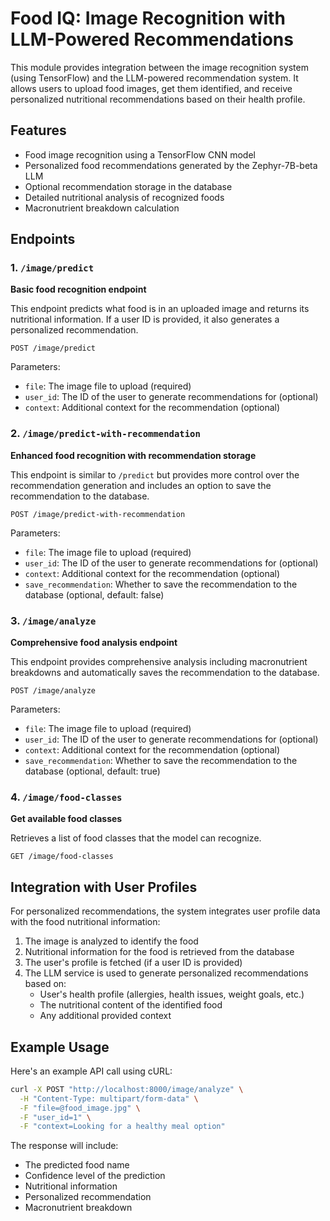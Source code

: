 # Food IQ: Image Recognition with LLM-Powered Recommendations

This module provides integration between the image recognition system (using TensorFlow) and the LLM-powered recommendation system. It allows users to upload food images, get them identified, and receive personalized nutritional recommendations based on their health profile.

## Features

- Food image recognition using a TensorFlow CNN model
- Personalized food recommendations generated by the Zephyr-7B-beta LLM
- Optional recommendation storage in the database
- Detailed nutritional analysis of recognized foods
- Macronutrient breakdown calculation

## Endpoints

### 1. `/image/predict`

**Basic food recognition endpoint**

This endpoint predicts what food is in an uploaded image and returns its nutritional information. If a user ID is provided, it also generates a personalized recommendation.

```
POST /image/predict
```

Parameters:
- `file`: The image file to upload (required)
- `user_id`: The ID of the user to generate recommendations for (optional)
- `context`: Additional context for the recommendation (optional)

### 2. `/image/predict-with-recommendation`

**Enhanced food recognition with recommendation storage**

This endpoint is similar to `/predict` but provides more control over the recommendation generation and includes an option to save the recommendation to the database.

```
POST /image/predict-with-recommendation
```

Parameters:
- `file`: The image file to upload (required)
- `user_id`: The ID of the user to generate recommendations for (optional)
- `context`: Additional context for the recommendation (optional)
- `save_recommendation`: Whether to save the recommendation to the database (optional, default: false)

### 3. `/image/analyze`

**Comprehensive food analysis endpoint**

This endpoint provides comprehensive analysis including macronutrient breakdowns and automatically saves the recommendation to the database.

```
POST /image/analyze
```

Parameters:
- `file`: The image file to upload (required)
- `user_id`: The ID of the user to generate recommendations for (optional)
- `context`: Additional context for the recommendation (optional)
- `save_recommendation`: Whether to save the recommendation to the database (optional, default: true)

### 4. `/image/food-classes`

**Get available food classes**

Retrieves a list of food classes that the model can recognize.

```
GET /image/food-classes
```

## Integration with User Profiles

For personalized recommendations, the system integrates user profile data with the food nutritional information:

1. The image is analyzed to identify the food
2. Nutritional information for the food is retrieved from the database
3. The user's profile is fetched (if a user ID is provided)
4. The LLM service is used to generate personalized recommendations based on:
   - User's health profile (allergies, health issues, weight goals, etc.)
   - The nutritional content of the identified food
   - Any additional provided context

## Example Usage

Here's an example API call using cURL:

```bash
curl -X POST "http://localhost:8000/image/analyze" \
  -H "Content-Type: multipart/form-data" \
  -F "file=@food_image.jpg" \
  -F "user_id=1" \
  -F "context=Looking for a healthy meal option"
```

The response will include:
- The predicted food name
- Confidence level of the prediction
- Nutritional information
- Personalized recommendation
- Macronutrient breakdown 